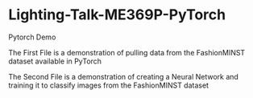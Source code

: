 # Lighting-Talk-ME369P-PyTorch
Pytorch Demo


The First File is a demonstration of pulling data from the FashionMINST dataset available in PyTorch

The Second File is a demonstration of creating a Neural Network and training it to classify images from the FashionMINST dataset

